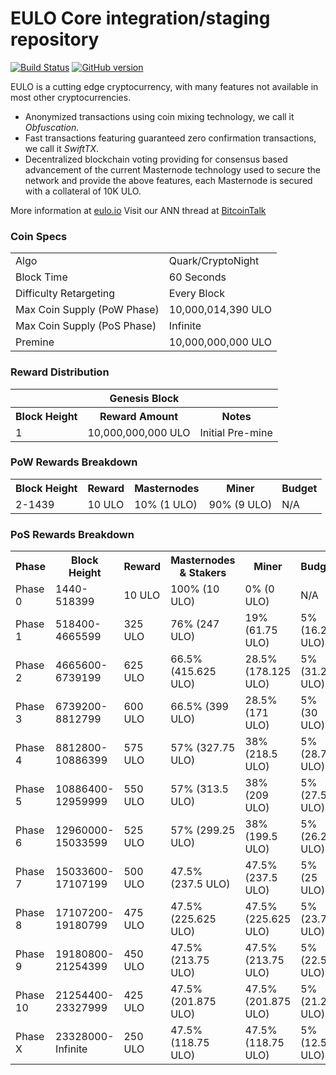 EULO Core integration/staging repository
=====================================

[![Build Status](https://travis-ci.org/EULO-Project/EULO.svg?branch=master)](https://travis-ci.org/EULO-Project/EULO) [![GitHub version](https://badge.fury.io/gh/EULO-Project%2FEULO.svg)](https://badge.fury.io/gh/EULO-Project%2FEULO)

EULO is a cutting edge cryptocurrency, with many features not available in most other cryptocurrencies.
- Anonymized transactions using coin mixing technology, we call it _Obfuscation_.
- Fast transactions featuring guaranteed zero confirmation transactions, we call it _SwiftTX_.
- Decentralized blockchain voting providing for consensus based advancement of the current Masternode
  technology used to secure the network and provide the above features, each Masternode is secured
  with a collateral of 10K ULO.

More information at [eulo.io](http://www.eulo.io) Visit our ANN thread at [BitcoinTalk](http://www.bitcointalk.org/index.php?topic=5080811)

### Coin Specs
<table>
<tr><td>Algo</td><td>Quark/CryptoNight</td></tr>
<tr><td>Block Time</td><td>60 Seconds</td></tr>
<tr><td>Difficulty Retargeting</td><td>Every Block</td></tr>
<tr><td>Max Coin Supply (PoW Phase)</td><td>10,000,014,390 ULO</td></tr>
<tr><td>Max Coin Supply (PoS Phase)</td><td>Infinite</td></tr>
<tr><td>Premine</td><td>10,000,000,000 ULO</td></tr>
</table>

### Reward Distribution

<table>
<th colspan=4>Genesis Block</th>
<tr><th>Block Height</th><th>Reward Amount</th><th>Notes</th></tr>
<tr><td>1</td><td>10,000,000,000 ULO</td><td>Initial Pre-mine</td></tr>
</table>

### PoW Rewards Breakdown

<table>
<th>Block Height</th><th>Reward</th><th>Masternodes</th><th>Miner</th><th>Budget</th>
<tr><td>2-1439</td><td>10 ULO</td><td>10% (1 ULO)</td><td>90% (9 ULO)</td><td>N/A</td></tr>
</table>

### PoS Rewards Breakdown

<table>
<th>Phase</th><th>Block Height</th><th>Reward</th><th>Masternodes & Stakers</th><th>Miner</th><th>Budget</th>
<tr><td>Phase 0</td><td>1440-518399</td><td>10 ULO</td><td>100% (10 ULO)</td><td>0% (0 ULO)</td><td>N/A</td></tr>
<tr><td>Phase 1</td><td>518400-4665599</td><td>325 ULO</td><td>76% (247 ULO)</td><td>19% (61.75 ULO)</td><td>5% (16.25 ULO)</td></tr>
<tr><td>Phase 2</td><td>4665600-6739199</td><td>625 ULO</td><td>66.5% (415.625 ULO)</td><td>28.5% (178.125 ULO)</td><td>5% (31.25 ULO)</td></tr>
<tr><td>Phase 3</td><td>6739200-8812799</td><td>600 ULO</td><td>66.5% (399 ULO)</td><td>28.5% (171 ULO)</td><td>5% (30 ULO)</td></tr>
<tr><td>Phase 4</td><td>8812800-10886399</td><td>575 ULO</td><td>57% (327.75 ULO)</td><td>38% (218.5 ULO)</td><td>5% (28.75 ULO)</td></tr>
<tr><td>Phase 5</td><td>10886400-12959999</td><td>550 ULO</td><td>57% (313.5 ULO)</td><td>38% (209 ULO)</td><td>5% (27.5 ULO)</td></tr>
<tr><td>Phase 6</td><td>12960000-15033599</td><td>525 ULO</td><td>57% (299.25 ULO)</td><td>38% (199.5 ULO)</td><td>5% (26.25 ULO)</td></tr>
<tr><td>Phase 7</td><td>15033600-17107199</td><td>500 ULO</td><td>47.5% (237.5 ULO)</td><td>47.5% (237.5 ULO)</td><td>5% (25 ULO)</td></tr>
<tr><td>Phase 8</td><td>17107200-19180799</td><td>475 ULO</td><td>47.5% (225.625 ULO)</td><td>47.5% (225.625 ULO)</td><td>5% (23.75 ULO)</td></tr>
<tr><td>Phase 9</td><td>19180800-21254399</td><td>450 ULO</td><td>47.5% (213.75 ULO)</td><td>47.5% (213.75 ULO)</td><td>5% (22.5 ULO)</td></tr>
<tr><td>Phase 10</td><td>21254400-23327999</td><td>425 ULO</td><td>47.5% (201.875 ULO)</td><td>47.5% (201.875 ULO)</td><td>5% (21.25 ULO)</td></tr>
<tr><td>Phase X</td><td>23328000-Infinite</td><td>250 ULO</td><td>47.5% (118.75 ULO)</td><td>47.5% (118.75 ULO)</td><td>5% (12.5 ULO)</td></tr>
</table>
